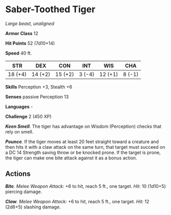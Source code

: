 # Saber-Toothed Tiger

*Large beast, unaligned*

**Armor Class** 12

**Hit Points** 52 (7d10+14)

**Speed** 40 ft.

| STR     | DEX     | CON     | INT    | WIS     | CHA    |
|---------|---------|---------|--------|---------|--------|
| 18 (+4) | 14 (+2) | 15 (+2) | 3 (-4) | 12 (+1) | 8 (-1) |

**Skills** Perception +3, Stealth +6

**Senses** passive Perception 13

**Languages** -

**Challenge** 2 (450 XP)

***Keen Smell***. The tiger has advantage on Wisdom (Perception) checks that rely on smell.

***Pounce***. If the tiger moves at least 20 feet straight toward a creature and then hits it with a claw attack on the same turn, that target must succeed on a DC 14 Strength saving throw or be knocked prone. If the target is prone, the tiger can make one bite attack against it as a bonus action.

## Actions

***Bite***. *Melee Weapon Attack:* +6 to hit, reach 5 ft., one target. *Hit:* 10 (1d10+5) piercing damage.

***Claw***. *Melee Weapon Attack:* +6 to hit, reach 5 ft., one target. *Hit:* 12 (2d6+5) slashing damage.